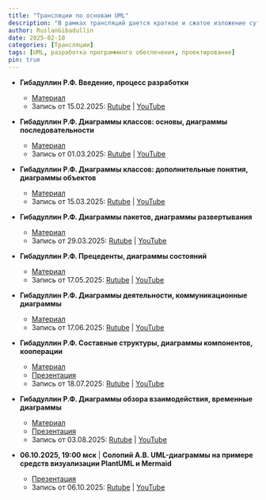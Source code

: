 ```yaml
---
title: "Трансляции по основам UML"
description: "В рамках трансляций дается краткое и сжатое изложение сути UML и особенностей применения этого языка в современном процессе разработки программного обеспечения. Описываются все главные типы диаграмм UML, рассказывается, для чего они предназначены и какие нотации применяются при их создании и чтении. Это диаграммы классов, последовательности, объектов, пакетов, развертывания, прецедентов, состояний, деятельности, составных структур, компонентов, обзора взаимодействия, коммуникационные и временные."
author: RuslanGibadullin
date: 2025-02-10
categories: [Трансляции]
tags: [UML, разработка программного обеспечения, проектирование]
pin: true
---
```


- **Гибадуллин Р.Ф. Введение, процесс разработки** 
  - [Материал](https://csharpcooking.github.io/theory/Osnovy-UML-1-Vvedenie-Protcess-Razrabotki.pdf)
  - Запись от 15.02.2025: [Rutube](https://rutube.ru/video/b6838121f21b9ca03ebf2d5d04132314/) \| [YouTube](https://youtu.be/zudJeVCwgQw)
- **Гибадуллин Р.Ф. Диаграммы классов: основы, диаграммы последовательности**  
  - [Материал](https://csharpcooking.github.io/theory/Osnovy-UML-2-Class-Diagrams-Basics-Sequence-Diagrams.pdf)
  - Запись от 01.03.2025: [Rutube](https://rutube.ru/video/254c93686bf3cdcff10faa67d6343933/) \| [YouTube](https://youtu.be/Q3SkZHmAUqY)
- **Гибадуллин Р.Ф. Диаграммы классов: дополнительные понятия, диаграммы объектов**  
  - [Материал](https://csharpcooking.github.io/theory/Osnovy-UML-3-Class-Diagrams-Additional-Concepts-Object-Diagrams.pdf)
  - Запись от 15.03.2025: [Rutube](https://rutube.ru/video/c15bc766420d2cafc9f94b758116b22e/) \| [YouTube](https://youtu.be/7WlB3GyvQO0)
- **Гибадуллин Р.Ф. Диаграммы пакетов, диаграммы развертывания**  
  - [Материал](https://csharpcooking.github.io/theory/Osnovy-UML-4-Package-Diagrams-Deployment-Diagrams.pdf)
  - Запись от 29.03.2025: [Rutube](https://rutube.ru/video/e2923d967795fc6d41253dcea96073a8/) \| [YouTube](https://youtu.be/t3Ua8qnSW8U)
- **Гибадуллин Р.Ф. Прецеденты, диаграммы состояний**  
  - [Материал](https://csharpcooking.github.io/theory/Osnovy-UML-5-Precedents-State-Diagrams.pdf)
  - Запись от 17.05.2025: [Rutube](https://rutube.ru/video/e6e60d92b904d3b568c65b7db682dcc7/) \| [YouTube](https://youtu.be/74-ML2oKsko)
- **Гибадуллин Р.Ф.  Диаграммы деятельности, коммуникационные диаграммы**  
  - [Материал](https://csharpcooking.github.io/theory/Osnovy-UML-6-Activity-Diagrams-Communication-Diagrams.pdf)
  - Запись от 17.06.2025: [Rutube](https://rutube.ru/video/946a842b70e8281964d0a610902d877a/) \| [YouTube](https://youtu.be/nMU5AXCuYd4)
- **Гибадуллин Р.Ф. Составные структуры, диаграммы компонентов, кооперации**   
  - [Материал](https://csharpcooking.github.io/theory/Osnovy-UML-7-Composite-Structures-Component-Diagrams-Collaborations.pdf) 
  - [Презентация](https://prezi.com/view/rzaJZ6nUKNUrSnWyeSCj/)
  - Запись от 18.07.2025: [Rutube](https://rutube.ru/video/fdc5332d778cac5f4c9619b306a72086/) \| [YouTube](https://youtu.be/xcaavNnd52Y)
- **Гибадуллин Р.Ф. Диаграммы обзора взаимодействия, временные диаграммы**  
  - [Материал](https://csharpcooking.github.io/theory/Osnovy-UML-8-Interaction-Overview-Diagrams-Timeline-Diagrams.pdf) 
  - [Презентация](https://prezi.com/view/CJBODHVnqI4ZfLeLUPBK/)
  - Запись от 03.08.2025: [Rutube](https://rutube.ru/video/b278a16d15f794c70a7679a286a925be/) \| [YouTube](https://youtu.be/uS4__pgIICo)

- **06.10.2025, 19:00 мск** \| **Солопий А.В. UML-диаграммы на примере средств визуализации PlantUML и Mermaid**  
  - [Презентация](https://csharpcooking.github.io/theory/UML-Plant-Mermaid.pdf)
  - Запись от 06.10.2025: [Rutube](https://rutube.ru/video/e477b2bd74e701bcb872b2c577337a23/) \| [YouTube](https://youtu.be/4wG7_lAdApg)
